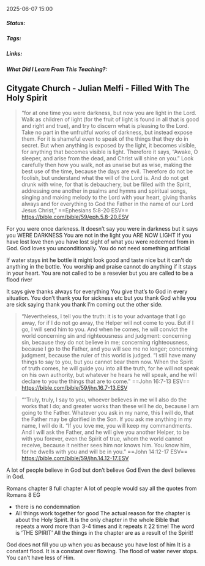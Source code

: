 2025-06-07 15:00

##### Status:

##### Tags: 

##### Links:

##### What Did I Learn From This Teaching?:

## Citygate Church - Julian Melfi -  Filled With The Holy Spirit

> “for at one time you were darkness, but now you are light in the Lord. Walk as children of light (for the fruit of light is found in all that is good and right and true), and try to discern what is pleasing to the Lord. Take no part in the unfruitful works of darkness, but instead expose them. For it is shameful even to speak of the things that they do in secret. But when anything is exposed by the light, it becomes visible, for anything that becomes visible is light. Therefore it says, “Awake, O sleeper, and arise from the dead, and Christ will shine on you.” Look carefully then how you walk, not as unwise but as wise, making the best use of the time, because the days are evil. Therefore do not be foolish, but understand what the will of the Lord is. And do not get drunk with wine, for that is debauchery, but be filled with the Spirit, addressing one another in psalms and hymns and spiritual songs, singing and making melody to the Lord with your heart, giving thanks always and for everything to God the Father in the name of our Lord Jesus Christ,”
‭‭==Ephesians‬ ‭5‬:‭8‬-‭20‬ ‭ESV‬‬==
https://bible.com/bible/59/eph.5.8-20.ESV

For you were once darkness.
It doesn’t say you were in darkness but it says you
WERE DARKNESS
You are not in the light you 
ARE NOW LIGHT
If you have lost love then you have lost sight of what you were redeemed from in God.
God loves you unconditionally.
You do not need something artificial 

If water stays int he bottle it might look good and taste nice but it can’t do anything in the bottle.
You worship and praise cannot do anything if it stays in your heart.
You are not called to be a resevier but you are called to be a flood river

It says give thanks always for everything
You give that’s to God in every situation. You don’t thank you for sickness etc but you thank God while you are sick saying thank you thank I’m coming out the other side.

> “Nevertheless, I tell you the truth: it is to your advantage that I go away, for if I do not go away, the Helper will not come to you. But if I go, I will send him to you. And when he comes, he will convict the world concerning sin and righteousness and judgment: concerning sin, because they do not believe in me; concerning righteousness, because I go to the Father, and you will see me no longer; concerning judgment, because the ruler of this world is judged. “I still have many things to say to you, but you cannot bear them now. When the Spirit of truth comes, he will guide you into all the truth, for he will not speak on his own authority, but whatever he hears he will speak, and he will declare to you the things that are to come.”
‭‭==John‬ ‭16‬:‭7‬-‭13‬ ‭ESV‬‬==
https://bible.com/bible/59/jhn.16.7-13.ESV


> ““Truly, truly, I say to you, whoever believes in me will also do the works that I do; and greater works than these will he do, because I am going to the Father. Whatever you ask in my name, this I will do, that the Father may be glorified in the Son. If you ask me anything in my name, I will do it. “If you love me, you will keep my commandments. And I will ask the Father, and he will give you another Helper, to be with you forever, even the Spirit of true, whom the world cannot receive, because it neither sees him nor knows him. You know him, for he dwells with you and will be in you.”
‭‭==John‬ ‭14‬:‭12‬-‭17‬ ‭ESV‬‬==
https://bible.com/bible/59/jhn.14.12-17.ESV

A lot of people believe in God but don’t believe God
Even the devil believes in God.

Romans chapter 8 full chapter
A lot of people would say all the quotes from Romans 8 EG 
- there is no condemnation
- All things work together for good
The actual reason for the chapter is about the Holy Spirit.
It is the only chapter in the whole Bible that repeats a word more than 3-4 times and it repeats it 22 time!
The word is ‘THE SPIRIT’
All the things in the chapter are as a result of the Spirit!

God does not fill you up when you as because you have lost of him
It is a constant flood.
It is a constant over flowing.
The flood of water never stops.
You can’t have less of Him.
